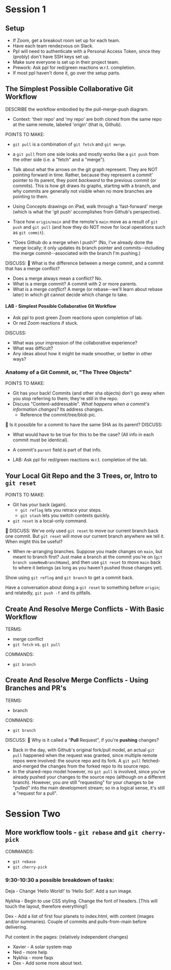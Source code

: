 # Session 1

## Setup
- If Zoom, get a breakout room set up for each team.
- Have each team rendezvous on Slack.
- Ppl will need to authenticate with a Personal Access Token, since they (probly) don't have SSH keys set up.
- Make sure everyone is set up in their project team.
- Prework: Ask ppl for red/green reactions w.r.t. completion.
- If most ppl haven't done it, go over the setup parts.

## The Simplest Possible Collaborative Git Workflow
DESCRIBE the workflow embodied by the pull-merge-push diagram.
- Context: 'their repo' and 'my repo' are both cloned from the same repo at the same remote, labeled 'origin' (that is, Github).

POINTS TO MAKE:
- `git pull` is a combination of `git fetch` and `git merge`.
- a `git pull` from one side looks and mostly works like a `git push` from the other side (i.e. a "fetch" and a "merge").
- Talk about what the arrows on the git graph represent.  They are NOT pointing forward in time.  Rather, because they represent a commit' pointer to its parent, they point *backward* to the previous commit (or commits).  This is how git draws its graphs, starting with a branch, and why commits are generally not visible when no more branches are pointing to them.

- Using Concepts drawings on iPad, walk through a 'fast-forward' merge (which is what the 'git push' accomplishes from Github's perspective).
- Trace how `origin/main` and the remote's `main` move as a result of `git push` and `git pull` (and how they do NOT move for local operations such as `git commit`).
- "Does Github do a merge when I push?" (No, I've already done the merge locally; it only updates its branch pointer and commits--including the merge commit--associated with the branch I'm pushing.)

DISCUSS:
🤔 What is the difference between a merge commit, and a commit that has a merge conflict?
- Does a merge always mean a conflict? No.
- What is a merge commit? A commit with 2 or more parents.
- What is a merge _conflict_? A merge (or rebase--we'll learn about rebase later) in which git cannot decide which change to take.

#### LAB - Simplest Possible Collaborative Git Workflow
- Ask ppl to post green Zoom reactions upon completion of lab.
- Or red Zoom reactions if stuck.

DISCUSS:
- What was your impression of the collaborative experience?
- What was difficult?
- Any ideas about how it might be made smoother, or better in other ways?

### Anatomy of a Git Commit, or, "The Three Objects"

POINTS TO MAKE:
- Git has your back!  Commits (and other sha objects) don't go away when you stop referring to them; they're still in the repo.
- Discuss "Content-addressable".  _What happens when a commit's information changes?_  Its address changes.
  - Reference the commit/tree/blob pic.

🤔 Is it possible for a commit to have the same SHA as its parent?
DISCUSS:
- What would have to be true for this to be the case? (All info in each commit must be identical).
- A commit's `parent` field is part of that info.

- LAB: Ask ppl for red/green reactions w.r.t. completion of the lab.


## Your Local Git Repo and the 3 Trees, or, Intro to `git reset`

POINTS TO MAKE:
- Git has your back (again).
  - `git reflog` lets you retrace your steps.
  - `git stash` lets you switch contexts quickly.
- `git reset` is a local-only command.

🤔 DISCUSS: We've only used `git reset` to move our current branch back one commit.  But `git reset` will move our current branch anywhere we tell it.  When might this be useful?
- When re-arranging branches.  Suppose you made changes on `main`, but meant to branch first?  Just make a branch at the commit you're on (`git branch someNewBranchName`), and then use `git reset` to move `main` back to where it belongs (as long as you haven't pushed those changes yet).

Show using `git reflog` and `git branch` to get a commit back.

Have a conversation about doing a `git reset` to something before `origin`; and relatedly, `git push -f` and its pitfalls.

## Create And Resolve Merge Conflicts - With Basic Workflow
TERMS:
- merge conflict
- `git fetch` vs. `git pull`

COMMANDS:
- `git branch`

## Create And Resolve Merge Conflicts - Using Branches and PR's
TERMS:
- branch

COMMANDS:
- `git branch`

DISCUSS: 🤔 Why is it called a "**Pull** Request", if you're **pushing** changes?
- Back in the day, with Github's original fork/pull model, an actual `git pull` happened when the request was granted, since multiple remote repos were involved: the source repo and its fork.  A `git pull` fetched-and-merged the changes from the forked repo to its source repo.
- In the shared-repo model however, no `git pull` is involved, since you've already pushed your changes to the source repo (although on a different branch).  However, you *are* still "requesting" for your changes to be "pulled" into the main development stream; so in a logical sense, it's still a "request for a pull".


# Session Two


## More workflow tools - `git rebase` and `git cherry-pick`
COMMANDS:
- `git rebase`
- `git cherry-pick`

### 9:30-10:30 a possible breakdown of tasks:

Deja - Change ‘Hello World!’ to ‘Hello Sol!’. Add a sun image.

Nykhia - Begin to use CSS styling. Change the font of headers.  [This will touch the layout, therefore everything!]

Dex - Add a list of first four planets to index.html, with content (images and/or summaries).  Couple of commits and pulls-from-main before delivering.

Put content in the pages:  (relatively independent changes)
- Xavier - A solar system map
- Ned - more help
- Nykhia - more faqs
- Dex - Add some more about text.


